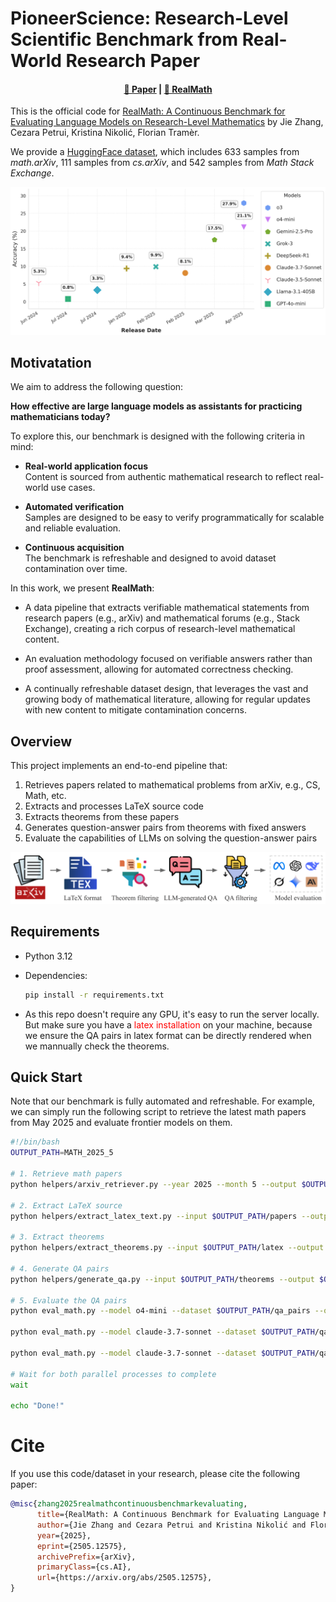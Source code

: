 # PioneerScience: Research-Level Scientific Benchmark from Real-World Research Paper

<div align="center">

#### [📄 Paper](https://arxiv.org/abs/2505.12575)  |  [🤗 RealMath](https://huggingface.co/datasets/ethz-spylab/realmath) 
</div>

This is the official code for [RealMath: A Continuous Benchmark for Evaluating Language Models on Research-Level Mathematics](https://arxiv.org/abs/2505.12575) by Jie Zhang, Cezara Petrui, Kristina Nikolić, Florian Tramèr.



We provide a [HuggingFace dataset](https://huggingface.co/datasets/ethz-spylab/RealMath), which includes 633 samples from *math.arXiv*, 111 samples from *cs.arXiv*, and 542 samples from *Math Stack Exchange*.

![description](teaser.png)


## Motivatation

We aim to address the following question:

**How effective are large language models as assistants for practicing mathematicians today?**

To explore this, our benchmark is designed with the following criteria in mind:

- **Real-world application focus**  
  Content is sourced from authentic mathematical research to reflect real-world use cases.

- **Automated verification**  
  Samples are designed to be easy to verify programmatically for scalable and reliable evaluation.

- **Continuous acquisition**  
  The benchmark is refreshable and designed to avoid dataset contamination over time.







In this work, we present **RealMath**:

- A data pipeline that extracts verifiable mathematical statements from research papers (e.g., arXiv) and mathematical forums (e.g., Stack Exchange), creating a rich corpus of research-level mathematical content.

- An evaluation methodology focused on verifiable answers rather than proof assessment, allowing for automated correctness checking.

- A continually refreshable dataset design, that leverages the vast and growing body of mathematical literature, allowing for regular updates with new content to mitigate contamination concerns.


## Overview

This project implements an end-to-end pipeline that:
1. Retrieves papers related to mathematical problems from arXiv, e.g., CS, Math, etc.
2. Extracts and processes LaTeX source code
3. Extracts theorems from these papers
4. Generates question-answer pairs from theorems with fixed answers
5. Evaluate the capabilities of LLMs on solving the question-answer pairs

![description](pipeline.png)


## Requirements

- Python 3.12
- Dependencies:
  ```bash
  pip install -r requirements.txt
  ```

- As this repo doesn't require any GPU, it's easy to run the server locally. But make sure you have a    <span style="color:red">latex installation</span>  on your machine, because we ensure the QA pairs in latex format can be directly rendered when we mannually check the theorems.

## Quick Start

Note that our benchmark is fully automated and refreshable. For example, we can simply run the following script to retrieve the latest math papers from May 2025 and evaluate frontier models on them.

```bash
#!/bin/bash
OUTPUT_PATH=MATH_2025_5

# 1. Retrieve math papers
python helpers/arxiv_retriever.py --year 2025 --month 5 --output $OUTPUT_PATH/papers --max-results 1000 --category math

# 2. Extract LaTeX source
python helpers/extract_latex_text.py --input $OUTPUT_PATH/papers --output $OUTPUT_PATH/latex

# 3. Extract theorems
python helpers/extract_theorems.py --input $OUTPUT_PATH/latex --output $OUTPUT_PATH/theorems 

# 4. Generate QA pairs
python helpers/generate_qa.py --input $OUTPUT_PATH/theorems --output $OUTPUT_PATH/qa_pairs 

# 5. Evaluate the QA pairs
python eval_math.py --model o4-mini --dataset $OUTPUT_PATH/qa_pairs --output $OUTPUT_PATH/results  &

python eval_math.py --model claude-3.7-sonnet --dataset $OUTPUT_PATH/qa_pairs --output $OUTPUT_PATH/results   &

python eval_math.py --model claude-3.7-sonnet --dataset $OUTPUT_PATH/qa_pairs --use_thinking --parallel 10 --output $OUTPUT_PATH/results &

# Wait for both parallel processes to complete
wait

echo "Done!"
```

# Cite
If you use this code/dataset in your research, please cite the following paper:
```bib
@misc{zhang2025realmathcontinuousbenchmarkevaluating,
      title={RealMath: A Continuous Benchmark for Evaluating Language Models on Research-Level Mathematics}, 
      author={Jie Zhang and Cezara Petrui and Kristina Nikolić and Florian Tramèr},
      year={2025},
      eprint={2505.12575},
      archivePrefix={arXiv},
      primaryClass={cs.AI},
      url={https://arxiv.org/abs/2505.12575}, 
}
```





